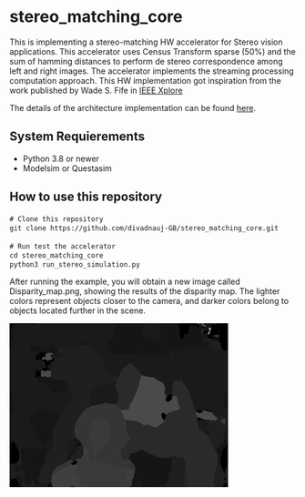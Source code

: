 # stereo_matching_core


This is implementing a stereo-matching HW accelerator for Stereo vision applications. This accelerator uses Census Transform sparse (50%) and the sum of hamming distances to perform de stereo correspondence among left and right images. The accelerator implements the streaming processing computation approach. This HW implementation got inspiration from the work published by Wade S. Fife in [IEEE Xplore](https://ieeexplore.ieee.org/document/6213095)


The details of the architecture implementation can be found [here](https://github.com/divadnauj-GB/stereo_matching_core/blob/main/docs/Stereo_Match_Core.pdf). 

## System Requierements
- Python 3.8 or newer
- Modelsim or Questasim


## How to use this repository

```
# Clone this repository
git clone https://github.com/divadnauj-GB/stereo_matching_core.git

# Run test the accelerator
cd stereo_matching_core
python3 run_stereo_simulation.py

```

After running the example, you will obtain a new image called Disparity_map.png, showing the results of the disparity map. The lighter colors represent objects closer to the camera, and darker colors belong to objects located further in the scene. 

![Drag Racing](Disparity_map.png)



